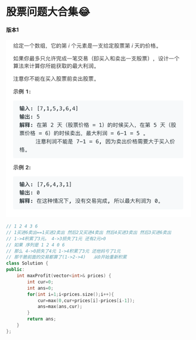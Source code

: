 # 股票问题大合集😂



#### 版本1

![image-20190821214334919](README.assets/image-20190821214334919.png)

```cpp
// 1 2 4 3 6
// 1买进6卖出==1买进2卖出 然后2又买进4卖出 然后4买进3卖出 然后3买进6卖出
// 1->4积累了3元。 4->3损失了1元 还有2元>0
// 如果 序列是 1 2 4 0 6
// 那么 4->0损失了4元 1->4积累了3元 还他妈亏了1元
// 那干脆前面的交易都算了(1->2->4)   从0开始重新积累
class Solution {
public:
    int maxProfit(vector<int>& prices) {
        int cur=0;
        int ans=0;
        for(int i=1;i<prices.size();i++){
            cur=max(0,cur+prices[i]-prices[i-1]);
            ans=max(ans,cur);
        }
        return ans;
    }
};
```


